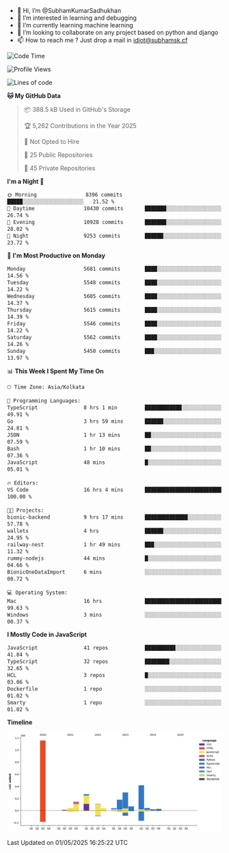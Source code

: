 - 👋 Hi, I’m @SubhamKumarSadhukhan
- 👀 I’m interested in learning and debugging
- 🌱 I’m currently learning machine learning
- 💞️ I’m looking to collaborate on any project based on python and django
- 📫 How to reach me ?
      Just drop a mail in idiot@subhamsk.cf

<!---
SubhamKumarSadhukhan/SubhamKumarSadhukhan is a ✨ special ✨ repository because its `README.md` (this file) appears on your GitHub profile.
You can click the Preview link to take a look at your changes.
--->


<!--START_SECTION:waka-->
![Code Time](http://img.shields.io/badge/Code%20Time-2%2C857%20hrs%2027%20mins-blue)

![Profile Views](http://img.shields.io/badge/Profile%20Views-0-blue)

![Lines of code](https://img.shields.io/badge/From%20Hello%20World%20I%27ve%20Written-2.9%20million%20lines%20of%20code-blue)

**🐱 My GitHub Data** 

> 📦 388.5 kB Used in GitHub's Storage 
 > 
> 🏆 5,262 Contributions in the Year 2025
 > 
> 🚫 Not Opted to Hire
 > 
> 📜 25 Public Repositories 
 > 
> 🔑 45 Private Repositories 
 > 
**I'm a Night 🦉** 

```text
🌞 Morning                8396 commits        █████░░░░░░░░░░░░░░░░░░░░   21.52 % 
🌆 Daytime                10430 commits       ███████░░░░░░░░░░░░░░░░░░   26.74 % 
🌃 Evening                10928 commits       ███████░░░░░░░░░░░░░░░░░░   28.02 % 
🌙 Night                  9253 commits        ██████░░░░░░░░░░░░░░░░░░░   23.72 % 
```
📅 **I'm Most Productive on Monday** 

```text
Monday                   5681 commits        ████░░░░░░░░░░░░░░░░░░░░░   14.56 % 
Tuesday                  5548 commits        ████░░░░░░░░░░░░░░░░░░░░░   14.22 % 
Wednesday                5605 commits        ████░░░░░░░░░░░░░░░░░░░░░   14.37 % 
Thursday                 5615 commits        ████░░░░░░░░░░░░░░░░░░░░░   14.39 % 
Friday                   5546 commits        ████░░░░░░░░░░░░░░░░░░░░░   14.22 % 
Saturday                 5562 commits        ████░░░░░░░░░░░░░░░░░░░░░   14.26 % 
Sunday                   5450 commits        ███░░░░░░░░░░░░░░░░░░░░░░   13.97 % 
```


📊 **This Week I Spent My Time On** 

```text
🕑︎ Time Zone: Asia/Kolkata

💬 Programming Languages: 
TypeScript               8 hrs 1 min         ████████████░░░░░░░░░░░░░   49.91 % 
Go                       3 hrs 59 mins       ██████░░░░░░░░░░░░░░░░░░░   24.81 % 
JSON                     1 hr 13 mins        ██░░░░░░░░░░░░░░░░░░░░░░░   07.59 % 
Bash                     1 hr 10 mins        ██░░░░░░░░░░░░░░░░░░░░░░░   07.36 % 
JavaScript               48 mins             █░░░░░░░░░░░░░░░░░░░░░░░░   05.01 % 

🔥 Editors: 
VS Code                  16 hrs 4 mins       █████████████████████████   100.00 % 

🐱‍💻 Projects: 
bionic-backend           9 hrs 17 mins       ██████████████░░░░░░░░░░░   57.78 % 
wallets                  4 hrs               ██████░░░░░░░░░░░░░░░░░░░   24.95 % 
railway-nest             1 hr 49 mins        ███░░░░░░░░░░░░░░░░░░░░░░   11.32 % 
rummy-nodejs             44 mins             █░░░░░░░░░░░░░░░░░░░░░░░░   04.66 % 
BionicOneDataImport      6 mins              ░░░░░░░░░░░░░░░░░░░░░░░░░   00.72 % 

💻 Operating System: 
Mac                      16 hrs              █████████████████████████   99.63 % 
Windows                  3 mins              ░░░░░░░░░░░░░░░░░░░░░░░░░   00.37 % 
```

**I Mostly Code in JavaScript** 

```text
JavaScript               41 repos            ██████████░░░░░░░░░░░░░░░   41.84 % 
TypeScript               32 repos            ████████░░░░░░░░░░░░░░░░░   32.65 % 
HCL                      3 repos             █░░░░░░░░░░░░░░░░░░░░░░░░   03.06 % 
Dockerfile               1 repo              ░░░░░░░░░░░░░░░░░░░░░░░░░   01.02 % 
Smarty                   1 repo              ░░░░░░░░░░░░░░░░░░░░░░░░░   01.02 % 
```



**Timeline**

![Lines of Code chart](https://raw.githubusercontent.com/SubhamKumarSadhukhan/SubhamKumarSadhukhan/main/assets/bar_graph.png)


 Last Updated on 01/05/2025 16:25:22 UTC
<!--END_SECTION:waka-->
